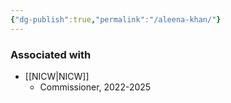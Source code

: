 ```yaml
---
{"dg-publish":true,"permalink":"/aleena-khan/"}
---
```


### Associated with
- [[NICW\|NICW]]
	- Commissioner, 2022-2025